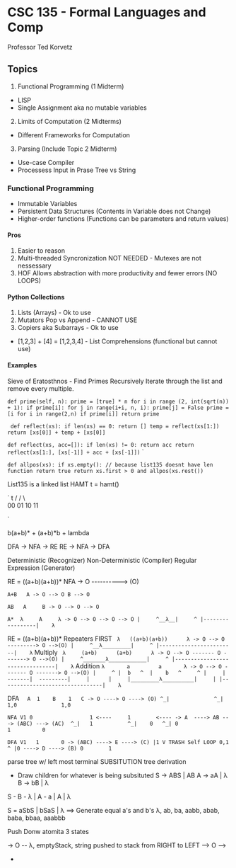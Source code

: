 # CSC 135 - Formal Languages and Comp

Professor Ted Korvetz

## Topics

1. Functional Programming (1 Midterm)

- LISP
- Single Assignment aka no mutable variables

2. Limits of Computation (2 Midterms)

- Different Frameworks for Computation

3. Parsing (Include Topic 2 Midterm)

- Use-case Compiler
- Processess Input in Prase Tree vs String

### Functional Programming

- Immutable Variables
- Persistent Data Structures (Contents in Variable does not Change)
- Higher-order functions (Functions can be parameters and return values)

#### Pros

1. Easier to reason
2. Multi-threaded Syncronization NOT NEEDED - Mutexes are not nessessary
3. HOF Allows abstraction with more productivity and fewer errors (NO LOOPS)

#### Python Collections

1. Lists (Arrays) - Ok to use
2. Mutators Pop vs Append - CANNOT USE
3. Copiers aka Subarrays - Ok to use

- [1,2,3] + [4] = [1,2,3,4] - List Comprehensions (functional but cannot use)

#### Examples

Sieve of Eratosthnos - Find Primes Recursively
Iterate through the list and remove every multiple.

`def prime(self, n):
    prime = [true] * n
        for i in range (2, int(sqrt(n)) + 1):
            if prime[i]:
                for j in range(i+i, n, i):
                    prime[j] = False
    prime = [i for i in range(2,n) if prime[i]]
    return prime`

` def reflect(xs):
    if len(xs) == 0:
        return []
    temp = reflect(xs[1:])
    return [xs[0]] + temp + [xs[0]]`

`def reflect(xs, acc=[]):
    if len(xs) != 0:
        return acc
    return reflect(xs[1:], [xs[-1]] + acc + [xs[-1]])`
`

`def allpos(xs):
    if xs.empty(): // because list135 doesnt have len function
        return true
    return xs.first > 0 and allpos(xs.rest())
`

List135 is a linked list
HAMT
t = hamt()

` t
/ / \ \
00 01 10 11

`

b(a+b)* + (a+b)*b + lambda

DFA -> NFA -> RE
RE -> NFA -> DFA

Deterministic (Recognizer)
Non-Deterministic (Compiler)
Regular Expression (Generator)

RE = ((a+b)(a+b))\*
NFA -> O ----------> (O)

`A+B  
      A
-> O --> O
      B
     --> O`

`AB  
      A     B
-> O --> O --> O`

`A* 
      λ     A     λ
-> O --> O --> O --> O
   |     ^__λ__|     ^
   |-----------------|   
            λ      
`

RE = ((a+b)(a+b))\*
Repeaters FIRST
`
       λ   ((a+b)(a+b))      λ
-> O --> O ---------> O -->(O)
   |     ^__λ_________|     ^
   |------------------------|   
            λ`
Multiply
`
     λ     (a+b)      (a+b)      λ
-> O --> O ------- O -------> O -->(O)
   |     ^_______λ____________|     ^
   |--------------------------------|   
            λ`
Addition
`λ       a         a       λ
-> O --> O ------- O -------> O -->(O)
   |     ^ |  b   ^  |    b   ^     ^
   |     | -------|  ---------|     |     
   |     |_________λ__________|     |
   |--------------------------------|   
                   λ`

DFA
`  A  1    B    1   C
-> O ----> O ----> (O)
  ^_|              ^_| 
  1,0              1,0`

`NFA V1
        0                  1
      <----     1        <----
-> A  ----> AB ---> (ABC) ---> (AC) 
  ^_|   1           ^_|    0   ^_|
   0                  1          0`

`DFA V1  
           1       0
-> (ABC) ----> E ----> (C)
               |1
               V
             TRASH Self LOOP 0,1
               ^
               |0
         ----> D ----> (B)
          0        1`

parse tree w/ left most terminal SUBSITUTION tree derivation

- Draw children for whatever is being subsituted
S -> ABS | AB
A -> aA | λ
B -> bB | λ


S - B - λ
|
A - a
|
A
|
λ


S = aSbS | bSaS | λ ==> Generate equal a's and b's
λ, ab, ba, aabb, abab, baba, bbaa, aaabbb

Push Donw atomita 
3 states

-> O -- λ, emptyStack, string pushed to stack from RIGHT to LEFT --> O --> 

-
